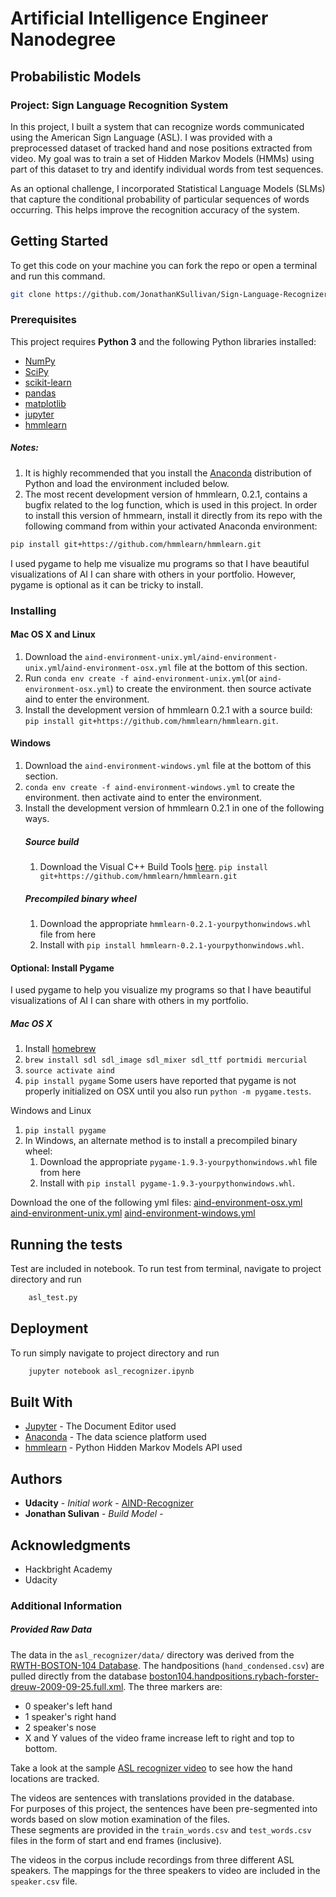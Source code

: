 # Artificial Intelligence Engineer Nanodegree
## Probabilistic Models
### Project: Sign Language Recognition System
In this project, I built a system that can recognize words communicated using the American Sign Language (ASL). I was provided with a preprocessed dataset of tracked hand and nose positions extracted from video. My goal was to train a set of Hidden Markov Models (HMMs) using part of this dataset to try and identify individual words from test sequences.

As an optional challenge, I incorporated Statistical Language Models (SLMs) that capture the conditional probability of particular sequences of words occurring. This helps improve the recognition accuracy of the system.

## Getting Started

To get this code on your machine you can fork the repo or open a terminal and run this command.
```sh
git clone https://github.com/JonathanKSullivan/Sign-Language-Recognizer.git
```

### Prerequisites

This project requires **Python 3** and the following Python libraries installed:

- [NumPy](http://www.numpy.org/)
- [SciPy](https://www.scipy.org/)
- [scikit-learn](http://scikit-learn.org/0.17/install.html)
- [pandas](http://pandas.pydata.org/)
- [matplotlib](http://matplotlib.org/)
- [jupyter](http://ipython.org/notebook.html)
- [hmmlearn](http://hmmlearn.readthedocs.io/en/latest/)

##### Notes: 
1. It is highly recommended that you install the [Anaconda](http://continuum.io/downloads) distribution of Python and load the environment included below.
2. The most recent development version of hmmlearn, 0.2.1, contains a bugfix related to the log function, which is used in this project.  In order to install this version of hmmearn, install it directly from its repo with the following command from within your activated Anaconda environment:
```sh
pip install git+https://github.com/hmmlearn/hmmlearn.git
```
I used pygame to help me visualize mu programs so that I have beautiful visualizations of AI I can share with others in your portfolio. However, pygame is optional as it can be tricky to install. 

### Installing
#### Mac OS X and Linux
1. Download the `aind-environment-unix.yml/aind-environment-unix.yml`/`aind-environment-osx.yml` file at the bottom of this section.
2. Run `conda env create -f aind-environment-unix.yml`(or `aind-environment-osx.yml`) to create the environment.
then source activate aind to enter the environment.
3. Install the development version of hmmlearn 0.2.1 with a source build: `pip install git+https://github.com/hmmlearn/hmmlearn.git`. 

#### Windows
1. Download the `aind-environment-windows.yml` file at the bottom of this section.
2. `conda env create -f aind-environment-windows.yml` to create the environment.
then activate aind to enter the environment.
3. Install the development version of hmmlearn 0.2.1 in one of the following ways. 
    ##### Source build
    1. Download the Visual C++ Build Tools [here](http://landinghub.visualstudio.com/visual-cpp-build-tools).
    `pip install git+https://github.com/hmmlearn/hmmlearn.git`
    ##### Precompiled binary wheel
    1. Download the appropriate `hmmlearn-0.2.1-yourpythonwindows.whl` file from here
    2. Install with `pip install hmmlearn-0.2.1-yourpythonwindows.whl`.

#### Optional: Install Pygame
I used pygame to help you visualize my programs so that I have beautiful visualizations of AI I can share with others in my portfolio. 
##### Mac OS X
1. Install [homebrew](http://brew.sh/)
2. `brew install sdl sdl_image sdl_mixer sdl_ttf portmidi mercurial`
3. `source activate aind`
4. `pip install pygame`
Some users have reported that pygame is not properly initialized on OSX until you also run `python -m pygame.tests`.

Windows and Linux
1. `pip install pygame`
2. In Windows, an alternate method is to install a precompiled binary wheel:
    1. Download the appropriate `pygame-1.9.3-yourpythonwindows.whl` file from here
    2. Install with `pip install pygame-1.9.3-yourpythonwindows.whl`.


Download the one of the following yml files:
[aind-environment-osx.yml](https://d17h27t6h515a5.cloudfront.net/topher/2017/April/58ee7e68_aind-environment-macos/aind-environment-macos.yml)
[aind-environment-unix.yml](https://d17h27t6h515a5.cloudfront.net/topher/2017/April/58ee7eff_aind-environment-unix/aind-environment-unix.yml)
[aind-environment-windows.yml](https://d17h27t6h515a5.cloudfront.net/topher/2017/April/58ee7f6c_aind-environment-windows/aind-environment-windows.yml)

## Running the tests

Test are included in notebook. To run test from terminal, navigate to project directory and run 
```sh
    asl_test.py
```

## Deployment
To run simply navigate to project directory and run 
```sh
    jupyter notebook asl_recognizer.ipynb
```

## Built With

* [Jupyter](http://www.http://jupyter.org/) - The Document Editor used
* [Anaconda](https://www.continuum.io/downloads) - The data science platform used
* [hmmlearn](https://github.com/hmmlearn/hmmlearn) - Python Hidden Markov Models API used 

## Authors
* **Udacity** - *Initial work* - [AIND-Recognizer](https://github.com/udacity/AIND-Recognizer)
* **Jonathan Sulivan** - *Build Model* -

## Acknowledgments
* Hackbright Academy
* Udacity
 
### Additional Information
##### Provided Raw Data

The data in the `asl_recognizer/data/` directory was derived from 
the [RWTH-BOSTON-104 Database](http://www-i6.informatik.rwth-aachen.de/~dreuw/database-rwth-boston-104.php). 
The handpositions (`hand_condensed.csv`) are pulled directly from 
the database [boston104.handpositions.rybach-forster-dreuw-2009-09-25.full.xml](boston104.handpositions.rybach-forster-dreuw-2009-09-25.full.xml). The three markers are:

*   0  speaker's left hand
*   1  speaker's right hand
*   2  speaker's nose
*   X and Y values of the video frame increase left to right and top to bottom.

Take a look at the sample [ASL recognizer video](http://www-i6.informatik.rwth-aachen.de/~dreuw/download/021.avi)
to see how the hand locations are tracked.

The videos are sentences with translations provided in the database.  
For purposes of this project, the sentences have been pre-segmented into words 
based on slow motion examination of the files.  
These segments are provided in the `train_words.csv` and `test_words.csv` files
in the form of start and end frames (inclusive).

The videos in the corpus include recordings from three different ASL speakers.
The mappings for the three speakers to video are included in the `speaker.csv` 
file.